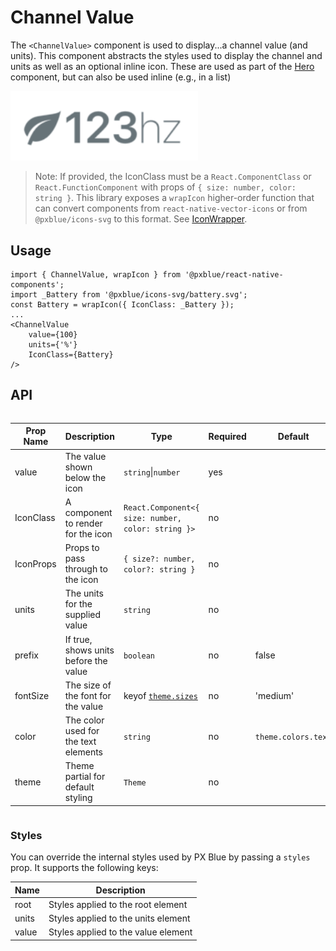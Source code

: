 # Channel Value

The `<ChannelValue>` component is used to display...a channel value (and units). This component abstracts the styles used to display the channel and units as well as an optional inline icon. These are used as part of the [Hero](./Hero.md) component, but can also be used inline (e.g., in a list)

<img width="300" alt="Channel Value component" src="./images/channelValue.png">

> Note: If provided, the IconClass must be a `React.ComponentClass` or `React.FunctionComponent` with props of `{ size: number, color: string }`. This library exposes a `wrapIcon` higher-order function that can convert components from `react-native-vector-icons` or from `@pxblue/icons-svg` to this format. See [IconWrapper](./IconWrapper.md).

## Usage

```tsx
import { ChannelValue, wrapIcon } from '@pxblue/react-native-components';
import _Battery from '@pxblue/icons-svg/battery.svg';
const Battery = wrapIcon({ IconClass: _Battery });
...
<ChannelValue
    value={100}
    units={'%'}
    IconClass={Battery}
/>
```

## API

<div style="overflow: auto">

| Prop Name | Description                           | Type                                               | Required | Default             |
| --------- | ------------------------------------- | -------------------------------------------------- | -------- | ------------------- |
| value     | The value shown below the icon        | `string`\|`number`                                 | yes      |                     |
| IconClass | A component to render for the icon    | `React.Component<{ size: number, color: string }>` | no       |                     |
| IconProps | Props to pass through to the icon     | `{ size?: number, color?: string }`                | no       |                     |
| units     | The units for the supplied value      | `string`                                           | no       |                     |
| prefix    | If true, shows units before the value | `boolean`                                          | no       | false               |
| fontSize  | The size of the font for the value    | keyof [`theme.sizes`](./Theme.md)                  | no       | 'medium'            |
| color     | The color used for the text elements  | `string`                                           | no       | `theme.colors.text` |
| theme     | Theme partial for default styling     | `Theme`                                            | no       |                     |

</div>

### Styles

You can override the internal styles used by PX Blue by passing a `styles` prop. It supports the following keys:

| Name  | Description                         |
| ----- | ----------------------------------- |
| root  | Styles applied to the root element  |
| units | Styles applied to the units element |
| value | Styles applied to the value element |